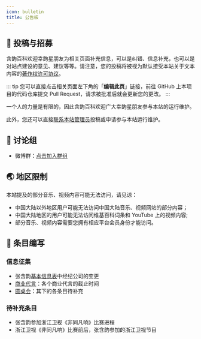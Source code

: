 ```yaml
---
icon: bulletin
title: 公告板
---
```


## 📌 投稿与招募

含韵百科欢迎幸韵星朋友为相关页面补充信息，可以是纠错、信息补充，也可以是对站点建设的意见、建议等等。请注意，您的投稿将被视为默认接受本站关于文本内容的[著作权许可协议](/about/copyright/)。

::: tip
您可以直接点击相关页面左下角的「**编辑此页**」链接，前往 GitHub 上本项目的代码仓库提交 Pull Request，请求被批准后就会更新您的更改。
:::

一个人的力量是有限的，因此含韵百科欢迎广大幸韵星朋友参与本站的运行维护。

此外，您还可以直接[联系本站管理员](/about/contact/)投稿或申请参与本站运行维护。

## 💬 讨论组

- 微博群：[点击加入群组](http://t.cn/A6fGmRIW)

## 🌏 地区限制

本站提及的部分音乐、视频内容可能无法访问，请见谅：

- 中国大陆以外地区用户可能无法访问中国大陆音乐、视频网站的部分内容；
- 中国大陆地区的用户可能无法访问维基百科词条和 YouTube 上的视频内容;
- 部分音乐、视频内容需要您拥有相应平台会员身份才能访问。

## 📝 条目编写

### 信息征集

- 张含韵[基本信息表](/intro/#基本信息)中经纪公司的变更
- [商业代言](/intro/branding/business/)：各个商业代言的截止时间
- [圆桌会](/roundtable/)：其下的各条目待补充

### 待补充条目

- 张含韵参加浙江卫视《非同凡响》比赛进程
- 浙江卫视《非同凡响》比赛前后，张含韵参加的浙江卫视节目
